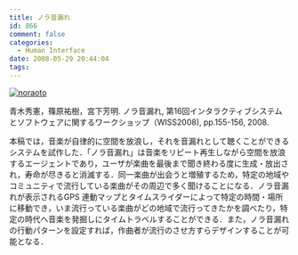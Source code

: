 ```yaml
---
title: ノラ音漏れ
id: 866
comment: false
categories:
  - Human Interface
date: 2008-05-29 20:44:04
tags:
---
```


[![noraoto](/wp-content/uploads/2015/04/noraoto.jpg)](/wp-content/uploads/2015/04/noraoto.jpg)

<!--more-->

青木秀憲，篠原祐樹，宮下芳明. ノラ音漏れ, 第16回インタラクティブシステムとソフトウェアに関するワークショップ（WISS2008), pp.155-156, 2008.

本稿では，音楽が自律的に空間を放浪し，それを音漏れとして聴くことができるシステムを試作した．「ノラ音漏れ」は音楽をリピート再生しながら空間を放浪するエージェントであり，ユーザが楽曲を最後まで聞き終わる度に生成・放出され，寿命が尽きると消滅する．同一楽曲が出会うと増殖するため，特定の地域やコミュニティで流行している楽曲がその周辺で多く聞けることになる．ノラ音漏れが表示されるGPS 連動マップとタイムスライダーによって特定の時間・場所に移動でき，いま流行っている楽曲がどの地域で流行ってきたかを調べたり，特定の時代へ音楽を発掘しにタイムトラベルすることができる．また，ノラ音漏れの行動パターンを設定すれば，作曲者が流行のさせ方すらデザインすることが可能となる．
